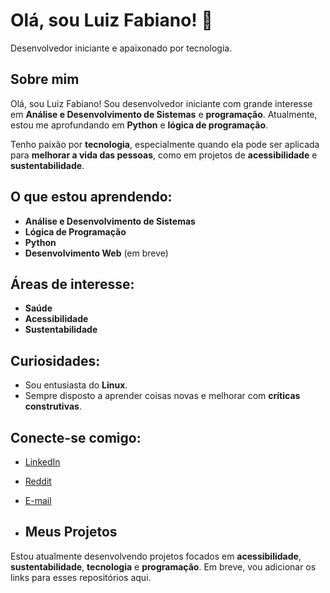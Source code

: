 # Olá, sou Luiz Fabiano! 👋
Desenvolvedor iniciante e apaixonado por tecnologia.

## Sobre mim
Olá, sou Luiz Fabiano! Sou desenvolvedor iniciante com grande interesse em **Análise e Desenvolvimento de Sistemas** e **programação**. Atualmente, estou me aprofundando em **Python** e **lógica de programação**. 

Tenho paixão por **tecnologia**, especialmente quando ela pode ser aplicada para **melhorar a vida das pessoas**, como em projetos de **acessibilidade** e **sustentabilidade**.

## O que estou aprendendo:
- **Análise e Desenvolvimento de Sistemas**
- **Lógica de Programação**
- **Python**
- **Desenvolvimento Web** (em breve)

## Áreas de interesse:
- **Saúde**
- **Acessibilidade**
- **Sustentabilidade**

## Curiosidades:
- Sou entusiasta do **Linux**.
- Sempre disposto a aprender coisas novas e melhorar com **críticas construtivas**.


## Conecte-se comigo:
- [LinkedIn](https://www.linkedin.com/in/luizfabianoclima)
- [Reddit](https://reddit.com/user/LuizFabianoCDL)
- [E-mail](mailto:fabianolfc0325@gmail.com)

- ## Meus Projetos
Estou atualmente desenvolvendo projetos focados em **acessibilidade**, **sustentabilidade**, **tecnologia** e **programação**. Em breve, vou adicionar os links para esses repositórios aqui. 

